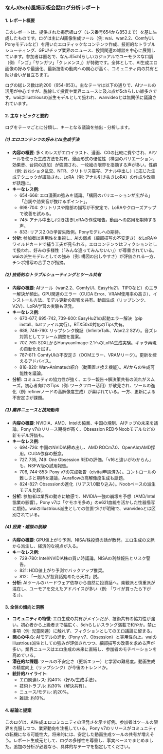 ### なんJ(5ch)風掲示板会話ログ分析レポート

#### 1. レポート概要
このレポートは、提供された掲示板ログ（レス番号654から853まで）を基に生成したものです。ログは主にAI画像生成ツール（例: wai、wan2.2、ComfyUI、Ponyモデルなど）を用いたエロティックなコンテンツ作成、技術的なトラブルシューティング、GPU/チップ業界のニュース、投資関連の雑談を中心に展開しています。参加者は匿名で、なんJ(5ch)らしいカジュアルでユーモラスな口調（例: 「ンゴ」「サンガツ」「クレメンス」）が特徴です。全体として、AI生成エロ画像の好みや最適化、最新技術の動向への関心が高く、コミュニティ内の共有と助け合いが目立ちます。

ログの総レス数は約200（654-853）。主なテーマは以下の通りで、AIツールの活用が中心ですが、脱線して投資や業界ニュースに及ぶ点が5chらしい雑多さです。waiはIllustriousの派生モデルとして扱われ、wanvideoとは無関係に議論されています。

#### 2. 主なトピックと要約
ログをテーマごとに分類し、キーとなる議論を抽出・分析します。

##### (1) エロコンテンツの好みとAI生成手法
- **内容の概要**: 多くのレスがエロイラスト、漫画、CGの比較に費やされ、AIツールを使った生成方法を共有。漫画形式の優位性（構図のバリエーション、効果音、台詞の追加）が強調され、一枚絵の限界を指摘する声が多い。性癖（例: おねショタ乱交、NTR、クリトリス描写、アナル中出し）に応じた生成テクニックが議論され、LoRA（例: アナル引き抜きLoRA）の作成や改善が話題に。
- **キーなレス例**:
  - 654-666: エロ漫画の強みを議論。「構図のバリエーションが広がる」「台詞や効果音が抜けるポイント」。
  - 698-704: クリトリスや陰部の描写が不安定で、LoRAやクローズアップで改善を試みる。
  - 745: アナル中出し/引き抜きLoRAの作成報告。動画への応用を期待する声。
  - 833: リアス2.0の学習失敗例。Ponyモデルへの期待。
- **分析**: 参加者は実用性を重視し、AIの弱点（細部描写の不安定さ）をLoRAやワイルドカードで補う工夫が見られる。エロコンテンツはフィクションとして扱われ、好みの多様性（「みんな違ってみんないい」）が尊重されている。waiの派生モデルとしての強み（例: 構図の出しやすさ）が評価される一方、チンポ描写の苦手さが指摘。

##### (2) 技術的なトラブルシューティングとツール共有
- **内容の概要**: AIツール（wan2.2、ComfyUI、EasyHu21、TIPOなど）のエラー解決が頻出。GPU関連のエラー（CUDA Error、VRAM使用率の高さ）、インストール方法、モデル更新の影響を共有。動画生成（リップシンク、V2V）、LoRA学習の実験も活発。
- **キーなレス例**:
  - 670-677, 695-742, 739-800: EasyHu21の起動エラー解決（pip install、batファイル実行）。RTX50x0対応のTips共有。
  - 688, 746-760: リップシンク検証（InfiniteTalk、Wan2.2 S2V）。音ズレ対策としてフレーム調整を提案。
  - 707, 761: SDXLからHunyuanImage-2.1へのLoRA生成実験。キャラ再現の自動化を試す。
  - 787-811: ComfyUIの不安定さ（OOMエラー、VRAMリーク）。更新を控えるアドバイス。
  - 818-820: Wan-Animateの紹介（動画置き換え機能）。AVからの生成可能性を議論。
- **分析**: コミュニティの協力性が強く、エラー報告→解決策共有の流れがスムーズ。初心者向けのTips（例: ワークフロー活用）が散見され、ツールの進化（例: refinerノードの高解像度生成）が喜ばれている。一方、更新による不安定さが課題。

##### (3) 業界ニュースと技術動向
- **内容の概要**: NVIDIA、AMD、Intelの協業、中国の規制、AIチップの未来を議論。Pony v7のリリース期待が高く、Obsession REDやNoobモデルなどの新モデル評価も。
- **キーなレス例**:
  - 694-726: 中国のNVIDIA締め出し、AMD ROCm7.0、OpenAIのAMD採用。CUDA依存の懸念。
  - 727, 735, 749: One Obsession REDの評価。「v16と違いがわからん」も、NSFW版の試用報告。
  - 706, 744-853: Pony v7の完成報告（civitai申請済み）。コントロールの難しさと期待を議論。Auraflowの高解像度生成も話題。
  - 824-827: Obsessionの進化（リアス1.0取り込み）。Noobベースの派生モデル比較。
- **分析**: 参加者は業界の動きに敏感で、NVIDIA一強の崩壊を予想（AMD/Intel協業の影響）。Pony v7は「ケモホモ多め」のe621血統を活かした性器描写に期待。waiのIllustrious派生としての位置づけが明確で、wanvideoとは区別されている。

##### (4) 投資・雑談の脱線
- **内容の概要**: GPU値上がり予測、NISA/株投資の話が散発。エロ生成の文脈から派生し、経済的な視点が入る。
- **キーなレス例**:
  - 729-780: Intel/NVIDIA株の買い時議論。NISAの利益報告とリスク警告。
  - 821: HDD値上がり予測でバックアップ推奨。
  - 812: 「一般人が投資話始めたら天井」説。
- **分析**: AIツールのハードウェア依存から自然に投資話へ。楽観派と慎重派が混在し、ユーモアを交えたアドバイスが多い（例: 「ワイが買ったら下がる」）。

#### 3. 全体の傾向と洞察
- **コミュニティの特徴**: エロ生成の共有がメインだが、技術共有の協力性が強い。初心者から上級者まで幅広く、5chらしいスラング満載で和やか。禁止事項（例: 児童関連）に触れず、フィクションとしてのエロ議論に留まる。
- **関心の中心**: AIモデルの進化（Pony v7、Obsession）と実用性向上。waiのIllustrious派生としての強みが評価されつつ、細部描写の改善を求める声が多い。業界ニュースはエロ生成の未来に直結し、参加者のモチベーションを高めている。
- **潜在的な課題**: ツールの不安定さ（更新エラー）と学習の難易度。動画生成の精度向上（リップシンク）が今後のトレンドか。
- **統計的ハイライト**:
  - エロ関連レス: 約40%（好み/生成手法）。
  - 技術トラブル: 約30%（解決共有）。
  - ニュース/モデル: 約20%。
  - 雑談: 約10%。

#### 4. 結論と提案
このログは、AI生成エロコミュニティの活発さを示す好例。参加者はツールの限界を克服しつつ、業界動向を注視している。Pony v7のリリースがコミュニティの転機になる可能性大。将来的には、安定した動画生成ツールの共有が増えそう。レポート生成元として、ログの多様性を尊重し、事実ベースでまとめました。追加の分析が必要なら、具体的なテーマを指定してください。